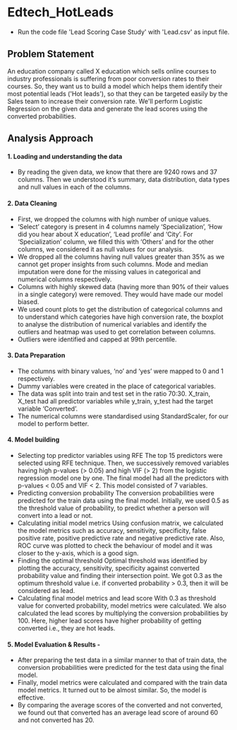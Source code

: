 # Edtech_HotLeads
* Run the code file 'Lead Scoring Case Study' with 'Lead.csv' as input file.

## Problem Statement
An education company called X education which sells online courses to industry
professionals is suffering from poor conversion rates to their courses. So, they want
us to build a model which helps them identify their most potential leads ('Hot leads'),
so that they can be targeted easily by the Sales team to increase their conversion rate.
We'll perform Logistic Regression on the given data and generate the lead scores
using the converted probabilities.

## Analysis Approach

#### 1. Loading and understanding the data
* By reading the given data, we know that there are 9240 rows and 37 columns.
Then we understood it’s summary, data distribution, data types and null values
in each of the columns.

#### 2. Data Cleaning
* First, we dropped the columns with high number of unique values.
* ‘Select’ category is present in 4 columns namely ‘Specialization’, ‘How did
you hear about X education’, ‘Lead profile’ and ‘City’. For ‘Specialization’
column, we filled this with ‘Others’ and for the other columns, we considered
it as null values for our analysis.
* We dropped all the columns having null values greater than 35% as we
cannot get proper insights from such columns. Mode and median
imputation were done for the missing values in categorical and numerical
columns respectively.
* Columns with highly skewed data (having more than 90% of their values in a
single category) were removed. They would have made our model biased.
* We used count plots to get the distribution of categorical columns and to
understand which categories have high conversion rate, the boxplot to
analyse the distribution of numerical variables and identify the outliers and
heatmap was used to get correlation between columns.
* Outliers were identified and capped at 99th percentile.

#### 3. Data Preparation
* The columns with binary values, ‘no’ and ‘yes’ were mapped to 0 and 1
respectively.
* Dummy variables were created in the place of categorical variables.
* The data was split into train and test set in the ratio 70:30. X_train, X_test
had all predictor variables while y_train, y_test had the target variable
‘Converted’.
* The numerical columns were standardised using StandardScaler, for our
model to perform better.

#### 4. Model building
* Selecting top predictor variables using RFE
The top 15 predictors were selected using RFE technique. Then, we
successively removed variables having high p-values (> 0.05) and high VIF
(> 2) from the logistic regression model one by one.
The final model had all the predictors with p-values < 0.05 and VIF < 2. This
model consisted of 7 variables.
* Predicting conversion probability
The conversion probabilities were predicted for the train data using the final
model. Initially, we used 0.5 as the threshold value of probability, to predict
whether a person will convert into a lead or not.
* Calculating initial model metrics
Using confusion matrix, we calculated the model metrics such as accuracy,
sensitivity, specificity, false positive rate, positive predictive rate and
negative predictive rate.
Also, ROC curve was plotted to check the behaviour of model and it was
closer to the y-axis, which is a good sign.
* Finding the optimal threshold
Optimal threshold was identified by plotting the accuracy, sensitivity,
specificity against converted probability value and finding their intersection
point. We got 0.3 as the optimum threshold value i.e. if converted probability > 0.3, then it will be considered as lead.
* Calculating final model metrics and lead score
With 0.3 as threshold value for converted probability, model metrics were
calculated. We also calculated the lead scores by multiplying the conversion
probabilities by 100. Here, higher lead scores have higher probability of
getting converted i.e., they are hot leads.

#### 5. Model Evaluation & Results -
* After preparing the test data in a similar manner to that of train data, the
conversion probabilities were predicted for the test data using the final
model.
* Finally, model metrics were calculated and compared with the train data
model metrics. It turned out to be almost similar. So, the model is effective.
* By comparing the average scores of the converted and not converted, we
found out that converted has an average lead score of around 60 and not
converted has 20.
